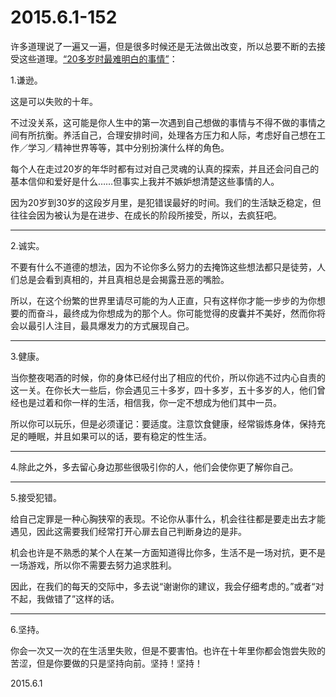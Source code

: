 2015.6.1-152
=============
许多道理说了一遍又一遍，但是很多时候还是无法做出改变，所以总要不断的去接受这些道理。[“20多岁时最难明白的事情”](http://site.douban.com/107747/widget/notes/175122/note/324304076/)：

1.谦逊。 

这是可以失败的十年。 

不过没关系，这可能是你人生中的第一次遇到自己想做的事情与不得不做的事情之间有所抗衡。养活自己，合理安排时间，处理各方压力和人际，考虑好自己想在工作／学习／精神世界等等，其中分别扮演什么样的角色。 

每个人在走过20岁的年华时都有过对自己灵魂的认真的探索，并且还会问自己的基本信仰和爱好是什么……但事实上我并不嫉妒想清楚这些事情的人。 

因为20岁到30岁的这段岁月里，是犯错误最好的时间。我们的生活缺乏稳定，但往往会因为被认为是在进步、在成长的阶段所接受，所以，去疯狂吧。 

----

2.诚实。 

不要有什么不道德的想法，因为不论你多么努力的去掩饰这些想法都只是徒劳，人们总是会看到真相的，并且真相总是会揭露丑恶的嘴脸。 

所以，在这个纷繁的世界里请尽可能的为人正直，只有这样你才能一步步的为你想要的而奋斗，最终成为你想成为的那个人。你可能觉得的皮囊并不美好，然而你将会以最引人注目，最具爆发力的方式展现自己。 

----

3.健康。 

当你整夜喝酒的时候，你的身体已经付出了相应的代价，所以你逃不过内心自责的这一关。在你长大一些后，你会遇见三十多岁，四十多岁，五十多岁的人，他们曾经也是过着和你一样的生活，相信我，你一定不想成为他们其中一员。 

所以你可以玩乐，但是必须谨记：要适度。注意饮食健康，经常锻炼身体，保持充足的睡眠，并且如果可以的话，要有稳定的性生活。 

----

4.除此之外，多去留心身边那些很吸引你的人，他们会使你更了解你自己。 

----

5.接受犯错。 

给自己定罪是一种心胸狭窄的表现。不论你从事什么，机会往往都是要走出去才能遇见，因此这需要我们经常打开心扉去自己判断身边的是非。 

机会也许是不熟悉的某个人在某一方面知道得比你多，生活不是一场对抗，更不是一场游戏，所以你不需要去努力追求胜利。 

因此，在我们的每天的交际中，多去说“谢谢你的建议，我会仔细考虑的。”或者“对不起，我做错了”这样的话。 

----

6.坚持。 

你会一次又一次的在生活里失败，但是不要害怕。也许在十年里你都会饱尝失败的苦涩，但是你要做的只是坚持向前。坚持！坚持！ 

2015.6.1